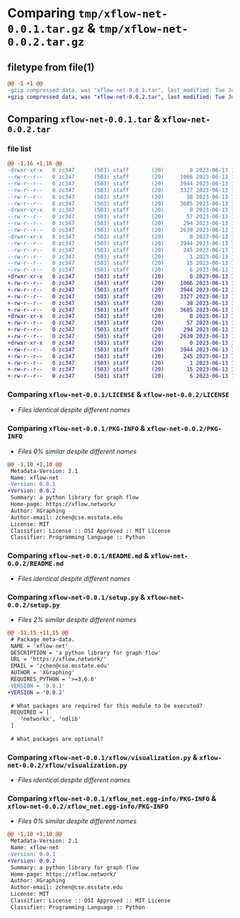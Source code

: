 # Comparing `tmp/xflow-net-0.0.1.tar.gz` & `tmp/xflow-net-0.0.2.tar.gz`

## filetype from file(1)

```diff
@@ -1 +1 @@
-gzip compressed data, was "xflow-net-0.0.1.tar", last modified: Tue Jun 13 15:03:40 2023, max compression
+gzip compressed data, was "xflow-net-0.0.2.tar", last modified: Tue Jun 13 15:06:00 2023, max compression
```

## Comparing `xflow-net-0.0.1.tar` & `xflow-net-0.0.2.tar`

### file list

```diff
@@ -1,16 +1,16 @@
-drwxr-xr-x   0 zc347      (503) staff       (20)        0 2023-06-13 15:03:40.991289 xflow-net-0.0.1/
--rw-r--r--   0 zc347      (503) staff       (20)     1066 2023-06-13 14:51:01.000000 xflow-net-0.0.1/LICENSE
--rw-r--r--   0 zc347      (503) staff       (20)     3944 2023-06-13 15:03:40.991168 xflow-net-0.0.1/PKG-INFO
--rw-r--r--   0 zc347      (503) staff       (20)     3327 2023-06-13 14:51:01.000000 xflow-net-0.0.1/README.md
--rw-r--r--   0 zc347      (503) staff       (20)       38 2023-06-13 15:03:40.991333 xflow-net-0.0.1/setup.cfg
--rw-r--r--   0 zc347      (503) staff       (20)     3685 2023-06-13 15:03:30.000000 xflow-net-0.0.1/setup.py
-drwxr-xr-x   0 zc347      (503) staff       (20)        0 2023-06-13 15:03:40.990300 xflow-net-0.0.1/xflow/
--rw-r--r--   0 zc347      (503) staff       (20)       57 2023-06-13 14:51:01.000000 xflow-net-0.0.1/xflow/__init__.py
--rw-r--r--   0 zc347      (503) staff       (20)      294 2023-06-13 14:51:01.000000 xflow-net-0.0.1/xflow/seed.py
--rw-r--r--   0 zc347      (503) staff       (20)     2639 2023-06-13 14:51:01.000000 xflow-net-0.0.1/xflow/visualization.py
-drwxr-xr-x   0 zc347      (503) staff       (20)        0 2023-06-13 15:03:40.990985 xflow-net-0.0.1/xflow_net.egg-info/
--rw-r--r--   0 zc347      (503) staff       (20)     3944 2023-06-13 15:03:40.000000 xflow-net-0.0.1/xflow_net.egg-info/PKG-INFO
--rw-r--r--   0 zc347      (503) staff       (20)      245 2023-06-13 15:03:40.000000 xflow-net-0.0.1/xflow_net.egg-info/SOURCES.txt
--rw-r--r--   0 zc347      (503) staff       (20)        1 2023-06-13 15:03:40.000000 xflow-net-0.0.1/xflow_net.egg-info/dependency_links.txt
--rw-r--r--   0 zc347      (503) staff       (20)       15 2023-06-13 15:03:40.000000 xflow-net-0.0.1/xflow_net.egg-info/requires.txt
--rw-r--r--   0 zc347      (503) staff       (20)        6 2023-06-13 15:03:40.000000 xflow-net-0.0.1/xflow_net.egg-info/top_level.txt
+drwxr-xr-x   0 zc347      (503) staff       (20)        0 2023-06-13 15:06:00.513281 xflow-net-0.0.2/
+-rw-r--r--   0 zc347      (503) staff       (20)     1066 2023-06-13 14:51:01.000000 xflow-net-0.0.2/LICENSE
+-rw-r--r--   0 zc347      (503) staff       (20)     3944 2023-06-13 15:06:00.513139 xflow-net-0.0.2/PKG-INFO
+-rw-r--r--   0 zc347      (503) staff       (20)     3327 2023-06-13 14:51:01.000000 xflow-net-0.0.2/README.md
+-rw-r--r--   0 zc347      (503) staff       (20)       38 2023-06-13 15:06:00.513336 xflow-net-0.0.2/setup.cfg
+-rw-r--r--   0 zc347      (503) staff       (20)     3685 2023-06-13 15:04:14.000000 xflow-net-0.0.2/setup.py
+drwxr-xr-x   0 zc347      (503) staff       (20)        0 2023-06-13 15:06:00.512296 xflow-net-0.0.2/xflow/
+-rw-r--r--   0 zc347      (503) staff       (20)       57 2023-06-13 14:51:01.000000 xflow-net-0.0.2/xflow/__init__.py
+-rw-r--r--   0 zc347      (503) staff       (20)      294 2023-06-13 14:51:01.000000 xflow-net-0.0.2/xflow/seed.py
+-rw-r--r--   0 zc347      (503) staff       (20)     2639 2023-06-13 14:51:01.000000 xflow-net-0.0.2/xflow/visualization.py
+drwxr-xr-x   0 zc347      (503) staff       (20)        0 2023-06-13 15:06:00.512955 xflow-net-0.0.2/xflow_net.egg-info/
+-rw-r--r--   0 zc347      (503) staff       (20)     3944 2023-06-13 15:06:00.000000 xflow-net-0.0.2/xflow_net.egg-info/PKG-INFO
+-rw-r--r--   0 zc347      (503) staff       (20)      245 2023-06-13 15:06:00.000000 xflow-net-0.0.2/xflow_net.egg-info/SOURCES.txt
+-rw-r--r--   0 zc347      (503) staff       (20)        1 2023-06-13 15:06:00.000000 xflow-net-0.0.2/xflow_net.egg-info/dependency_links.txt
+-rw-r--r--   0 zc347      (503) staff       (20)       15 2023-06-13 15:06:00.000000 xflow-net-0.0.2/xflow_net.egg-info/requires.txt
+-rw-r--r--   0 zc347      (503) staff       (20)        6 2023-06-13 15:06:00.000000 xflow-net-0.0.2/xflow_net.egg-info/top_level.txt
```

### Comparing `xflow-net-0.0.1/LICENSE` & `xflow-net-0.0.2/LICENSE`

 * *Files identical despite different names*

### Comparing `xflow-net-0.0.1/PKG-INFO` & `xflow-net-0.0.2/PKG-INFO`

 * *Files 0% similar despite different names*

```diff
@@ -1,10 +1,10 @@
 Metadata-Version: 2.1
 Name: xflow-net
-Version: 0.0.1
+Version: 0.0.2
 Summary: a python library for graph flow
 Home-page: https://xflow.network/
 Author: XGraphing
 Author-email: zchen@cse.msstate.edu
 License: MIT
 Classifier: License :: OSI Approved :: MIT License
 Classifier: Programming Language :: Python
```

### Comparing `xflow-net-0.0.1/README.md` & `xflow-net-0.0.2/README.md`

 * *Files identical despite different names*

### Comparing `xflow-net-0.0.1/setup.py` & `xflow-net-0.0.2/setup.py`

 * *Files 2% similar despite different names*

```diff
@@ -11,15 +11,15 @@
 # Package meta-data.
 NAME = 'xflow-net'
 DESCRIPTION = 'a python library for graph flow'
 URL = 'https://xflow.network/'
 EMAIL = 'zchen@cse.msstate.edu'
 AUTHOR = 'XGraphing'
 REQUIRES_PYTHON = '>=3.6.0'
-VERSION = '0.0.1'
+VERSION = '0.0.2'
 
 # What packages are required for this module to be executed?
 REQUIRED = [
    'networkx', 'ndlib'
 ]
 
 # What packages are optional?
```

### Comparing `xflow-net-0.0.1/xflow/visualization.py` & `xflow-net-0.0.2/xflow/visualization.py`

 * *Files identical despite different names*

### Comparing `xflow-net-0.0.1/xflow_net.egg-info/PKG-INFO` & `xflow-net-0.0.2/xflow_net.egg-info/PKG-INFO`

 * *Files 0% similar despite different names*

```diff
@@ -1,10 +1,10 @@
 Metadata-Version: 2.1
 Name: xflow-net
-Version: 0.0.1
+Version: 0.0.2
 Summary: a python library for graph flow
 Home-page: https://xflow.network/
 Author: XGraphing
 Author-email: zchen@cse.msstate.edu
 License: MIT
 Classifier: License :: OSI Approved :: MIT License
 Classifier: Programming Language :: Python
```

